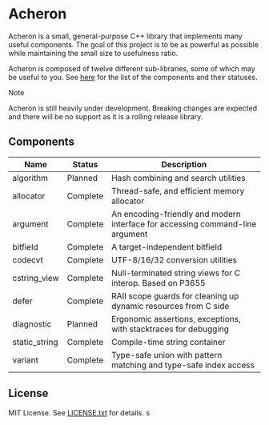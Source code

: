 # Acheron

Acheron is a small, general-purpose C++ library that implements many useful components. The goal
of this project is to be as powerful as possible while maintaining the small size to usefulness
ratio.

Acheron is composed of twelve different sub-libraries, some of which may be useful to you. See
[here](#components) for the list of the components and their statuses.

> [!NOTE]
> Acheron is still heavily under development. Breaking changes are expected and there will be
> no support as it is a rolling release library.

## Components

| Name          | Status   | Description                                                                   |
|---------------|----------|-------------------------------------------------------------------------------|
| algorithm     | Planned  | Hash combining and search utilities                                           |
| allocator     | Complete | Thread-safe, and efficient memory allocator                                   |
| argument      | Complete | An encoding-friendly and modern interface for accessing command-line argument |
| bitfield      | Complete | A target-independent bitfield                                                 |
| codecvt       | Complete | UTF-8/16/32 conversion utilities                                              |
| cstring_view  | Complete | Null-terminated string views for C interop. Based on P3655                    |
| defer         | Complete | RAII scope guards for cleaning up dynamic resources from C side               |
| diagnostic    | Planned  | Ergonomic assertions, exceptions, with stacktraces for debugging              |
| static_string | Complete | Compile-time string container                                                 |
| variant       | Complete | Type-safe union with pattern matching and type-safe index access              |

## License

MIT License. See [LICENSE.txt](LICENSE.txt) for details.
s